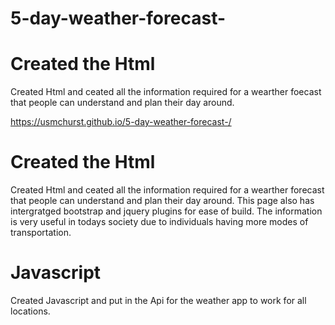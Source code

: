 # 5-day-weather-forecast-


# Created the Html 
Created Html and ceated all the information required for a wearther foecast that people can understand and plan their day around. 

https://usmchurst.github.io/5-day-weather-forecast-/
# Created the Html 
Created Html and ceated all the information required for a wearther forecast that people can understand and plan their day around. 
This page also has intergratged bootstrap and jquery plugins for ease of build. 
The information is very useful in todays society due to individuals having more modes of transportation. 


# Javascript

Created Javascript and put in the Api for the weather app to work for all locations.


